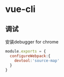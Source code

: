 # vue-cli

## 调试

安装debugger for chrome

```js
module.exports = {
  configureWebpack:{
    devtool:'source-map'
  }
}
```

